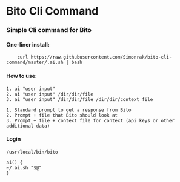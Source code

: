 # Bito Cli Command
### Simple Cli command for Bito
#### One-liner install:
        curl https://raw.githubusercontent.com/Simonrak/bito-cli-command/master/.ai.sh | bash
#### How to use:
    1. ai "user input"
    2. ai "user input" /dir/dir/file
    3. ai "user input" /dir/dir/file /dir/dir/context_file

    1. Standard prompt to get a response from Bito
    2. Prompt + file that Bito should look at
    3. Prompt + file + context file for context (api keys or other additional data)
#### Login
    /usr/local/bin/bito
    
    ai() {
    ~/.ai.sh "$@"
    }
